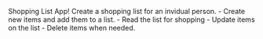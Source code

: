Shopping List App!
  Create a shopping list for an invidual person. 
    - Create new items and add them to a list.
    - Read the list for shopping
    - Update items on the list
    - Delete items when needed.
